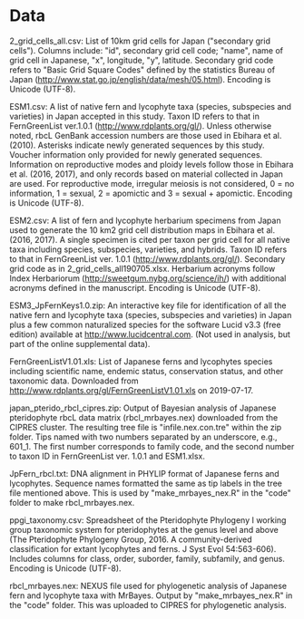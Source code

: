 # Data

2_grid_cells_all.csv: List of 10km grid cells for Japan ("secondary
grid cells"). Columns include: "id", secondary grid cell code; 
"name", name of grid cell in Japanese, "x", longitude, "y", latitude. 
Secondary grid code refers to "Basic Grid Square Codes" defined by the 
statistics Bureau of Japan (http://www.stat.go.jp/english/data/mesh/05.html).
Encoding is Unicode (UTF-8).

ESM1.csv: A list of native fern and lycophyte taxa (species, subspecies and varieties) 
in Japan accepted in this study. Taxon ID refers to that in FernGreenList ver.1.0.1 (http://www.rdplants.org/gl/). Unless otherwise noted, rbcL GenBank accession numbers 
are those used in Ebihara et al. (2010). Asterisks indicate newly generated sequences 
by this study. Voucher information only provided for newly generated sequences. 
Information on reproductive modes and ploidy levels follow those in Ebihara et 
al. (2016, 2017), and only records based on material collected in Japan are used. 
For reproductive mode, irregular meiosis is not considered, 0 = no information, 
1 = sexual, 2 = apomictic and 3 = sexual + apomictic. Encoding is Unicode (UTF-8).

ESM2.csv: A list of fern and lycophyte herbarium specimens from Japan used to
generate the 10 km2 grid cell distribution maps in Ebihara et al. (2016, 2017). 
A single specimen is cited per taxon per grid cell for all native taxa including 
species, subspecies, varieties, and hybrids. Taxon ID refers to that in 
FernGreenList ver. 1.0.1 (http://www.rdplants.org/gl/). Secondary grid code as
in 2_grid_cells_all190705.xlsx. Herbarium acronyms follow Index Herbariorum (http://sweetgum.nybg.org/science/ih/) with additional acronyms defined in the
manuscript. Encoding is Unicode (UTF-8).

ESM3_JpFernKeys1.0.zip: An interactive key file for identification of all the 
native fern and lycophyte taxa (species, subspecies and varieties) in Japan 
plus a few common naturalized species for the software Lucid v3.3 (free edition) 
available at http://www.lucidcentral.com. (Not used in analysis, but part of
the online supplemental data).

FernGreenListV1.01.xls: List of Japanese ferns and lycophytes species including
scientific name, endemic status, conservation status, and other taxonomic data. 
Downloaded from http://www.rdplants.org/gl/FernGreenListV1.01.xls on 2019-07-17.

japan_pterido_rbcl_cipres.zip: Output of Bayesian analysis of Japanese pteridophyte
rbcL data matrix (rbcl_mrbayes.nex) downloaded from the CIPRES cluster. The resulting
tree file is "infile.nex.con.tre" within the zip folder. Tips named with two numbers
separated by an underscore, e.g., 601_1. The first number corresponds to family code,
and the second number to taxon ID in FernGreenList ver. 1.0.1 and ESM1.xlsx.

JpFern_rbcl.txt: DNA alignment in PHYLIP format of Japanese ferns and lycophytes.
Sequence names formatted the same as tip labels in the tree file mentioned above.
This is used by "make_mrbayes_nex.R" in the "code" folder to make rbcl_mrbayes.nex.

ppgi_taxonomy.csv: Spreadsheet of the Pteridophyte Phylogeny I working group 
taxonomic system for pteridophytes at the genus level and above (The Pteridophyte 
Phylogeny Group, 2016. A community-derived classification for extant lycophytes 
and ferns. J Syst Evol 54:563-606). Includes columns for class, order, suborder, 
family, subfamily, and genus. Encoding is Unicode (UTF-8).

rbcl_mrbayes.nex: NEXUS file used for phylogenetic analysis of Japanese fern
and lycophyte taxa with MrBayes. Output by "make_mrbayes_nex.R" in the "code"
folder. This was uploaded to CIPRES for phylogenetic analysis.
